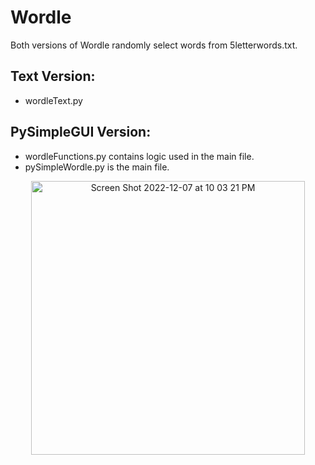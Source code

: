 # Wordle
Both versions of Wordle randomly select words from 5letterwords.txt.

## Text Version: 
- wordleText.py

## PySimpleGUI Version: 
- wordleFunctions.py contains logic used in the main file.
- pySimpleWordle.py is the main file. 

<div align="center">
<img width="438" alt="Screen Shot 2022-12-07 at 10 03 21 PM" src="https://user-images.githubusercontent.com/76240464/209466397-c9983357-7a9c-4aa9-a808-864827506031.png">

